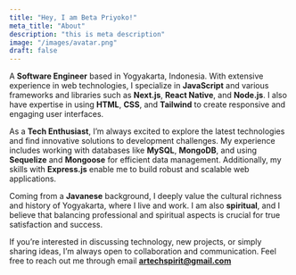 ```yaml
---
title: "Hey, I am Beta Priyoko!"
meta_title: "About"
description: "this is meta description"
image: "/images/avatar.png"
draft: false
---
```


A **Software Engineer** based in Yogyakarta, Indonesia. With extensive experience in web technologies, I specialize in **JavaScript** and various frameworks and libraries such as **Next.js**, **React Native**, and **Node.js**. I also have expertise in using **HTML**, **CSS**, and **Tailwind** to create responsive and engaging user interfaces.

As a **Tech Enthusiast**, I’m always excited to explore the latest technologies and find innovative solutions to development challenges. My experience includes working with databases like **MySQL**, **MongoDB**, and using **Sequelize** and **Mongoose** for efficient data management. Additionally, my skills with **Express.js** enable me to build robust and scalable web applications.

Coming from a **Javanese** background, I deeply value the cultural richness and history of Yogyakarta, where I live and work. I am also **spiritual**, and I believe that balancing professional and spiritual aspects is crucial for true satisfaction and success.

If you’re interested in discussing technology, new projects, or simply sharing ideas, I’m always open to collaboration and communication. Feel free to reach out me through email **artechspirit@gmail.com**
